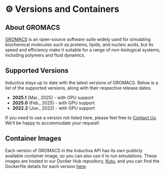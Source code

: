 # ⚙️ Versions and Containers

## About GROMACS
[GROMACS](https://www.gromacs.org/index.html) is an open-source software suite widely used for simulating biochemical molecules such as proteins, lipids, and nucleic acids, but its speed and efficiency make it suitable for a range of non-biological systems, including polymers and fluid dynamics.

## Supported Versions
Inductiva stays up to date with the latest versions of GROMACS. Below is a list of the supported versions, along with their respective release dates:

- **2025.1** (Mar., 2025) - with GPU support
- **2025.0** (Feb., 2025) - with GPU support
- **2022.2** (Jun., 2022) - with GPU support

If you need to use a version not listed here, please feel free to [Contact Us](mailto:support@inductiva.ai).
We’ll be happy to accommodate your request!

## Container Images
Each version of GROMACS in the Inductiva API has its own publicly available container image, 
so you can also use it to run simulations. These images are hosted in our Docker Hub repository, 
[Kutu](https://hub.docker.com/r/inductiva/kutu/tags?name=gromacs), and you can find the 
Dockerfile details for each version [here](https://github.com/inductiva/kutu/tree/main/simulators/gromacs).